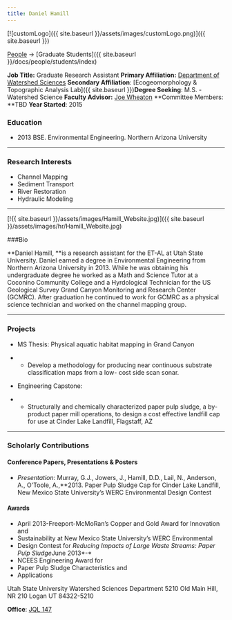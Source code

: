 ```yaml
---
title: Daniel Hamill
---
```


[![customLogo]({{ site.baseurl }}/assets/images/customLogo.png)]({{ site.baseurl }})

[People]({{site.baseurl}}/docs/people/index) -> [Graduate Students]({{ site.baseurl }}/docs/people/students/index)

**Job Title:** Graduate Research Assistant
**Primary Affiliation:** [Department of Watershed Sciences](http://www.cnr.usu.edu/wats)
**Secondary Affiliation**: [Ecogeomorphology & Topographic Analysis Lab]({{ site.baseurl }})**Degree Seeking**: M.S. - Watershed Science
**Faculty Advisor:** [Joe Wheaton](https://qcnr.usu.edu/directory/wheaton_joseph)
**Committee Members: **TBD
**Year Started**: 2015

### Education

- 2013 BSE. Environmental Engineering. Northern Arizona University

------

### Research Interests

- Channel Mapping 
- Sediment Transport
- River Restoration
- Hydraulic Modeling

------



 [!{{ site.baseurl }}/assets/images/Hamill_Website.jpg)]({{ site.baseurl }}/assets/images/hr/Hamill_Website.jpg)

###Bio

**Daniel Hamill, **is a research assistant for the ET-AL  at Utah State University.  Daniel earned a degree in Environmental Engineering from Northern Arizona University in 2013.  While he was obtaining his undergraduate degree he worked as a Math and Science Tutor at a Coconino Community College and a Hyrdological Technician for the US Geological Survey Grand Canyon Monitoring and Research Center (GCMRC).  After graduation he continued to work for GCMRC as a physical science technician and worked on the channel mapping group.  

------

### Projects

- MS Thesis: Physical aquatic habitat mapping in Grand Canyon

- - Develop a methodology for producing near continuous substrate classification maps from a low- cost side scan sonar.

- Engineering Capstone: 

- - Structurally and chemically characterized paper pulp sludge, a by-product paper mill operations, to design a cost effective landfill cap for use at Cinder Lake Landfill, Flagstaff, AZ

------

### Scholarly Contributions

#### Conference Papers, Presentations & Posters

- *Presentation:* Murray, G.J., Jowers, J., Hamill, D.D., Lail, N., Anderson, A., O'Toole, A.,**2013. Paper Pulp Sludge Cap for Cinder Lake Landfill,  New Mexico State University’s WERC Environmental Design Contest

#### Awards

- April 2013-Freeport-McMoRan’s Copper and Gold Award for Innovation and 
- Sustainability at New Mexico State University’s WERC Environmental 
- Design Contest for *Reducing Impacts of Large Waste Streams: Paper Pulp Sludge*June 2013*-*
- NCEES Engineering Award for
- Paper Pulp Sludge Characteristics and 
- Applications



Utah State University
Watershed Sciences Department
5210 Old Main Hill, NR 210
Logan UT 84322-5210

**Office**:  [JQL 147](http://www.usu.edu/map/index.cfm?id=47)